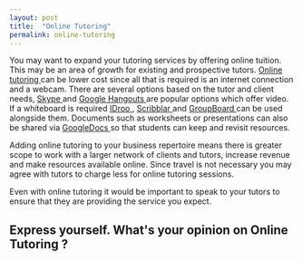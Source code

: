 ```yaml
---
layout: post
title:  "Online Tutoring"
permalink: online-tutoring
---
```

You may want to expand your tutoring services by offering online tuition. This
may be an area of growth for existing and prospective tutors. [ Online
tutoring ](https://tutorhub.com/) can be lower cost since all that is required
is an internet connection and a webcam.  There are several options based on
the tutor and client needs, [ Skype ](http://www.skype.com/en/) and [ Google
Hangouts ](http://www.google.com/+/learnmore/hangouts/) are popular options
which offer video. If a whiteboard is required [ IDroo ](http://idroo.com/) ,
[ Scribblar ](http://www.scribblar.com/) and [ GroupBoard
](http://www.groupboard.com/products/) can be used alongside them. Documents
such as worksheets or presentations can also be shared via [ GoogleDocs
](http://www.google.com/drive/apps.html) so that students can keep and revisit
resources.

Adding online tutoring to your business repertoire means there is greater
scope to work with a larger network of clients and tutors, increase revenue
and make resources available online. Since travel is not necessary you may
agree with tutors to charge less for online tutoring sessions.

Even with online tutoring it would be important to speak to your tutors to
ensure that they are providing the service you expect.

## Express yourself. What's your opinion on Online Tutoring ?
